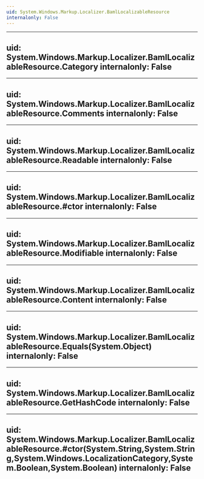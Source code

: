 ```yaml
---
uid: System.Windows.Markup.Localizer.BamlLocalizableResource
internalonly: False
---
```


---
uid: System.Windows.Markup.Localizer.BamlLocalizableResource.Category
internalonly: False
---

---
uid: System.Windows.Markup.Localizer.BamlLocalizableResource.Comments
internalonly: False
---

---
uid: System.Windows.Markup.Localizer.BamlLocalizableResource.Readable
internalonly: False
---

---
uid: System.Windows.Markup.Localizer.BamlLocalizableResource.#ctor
internalonly: False
---

---
uid: System.Windows.Markup.Localizer.BamlLocalizableResource.Modifiable
internalonly: False
---

---
uid: System.Windows.Markup.Localizer.BamlLocalizableResource.Content
internalonly: False
---

---
uid: System.Windows.Markup.Localizer.BamlLocalizableResource.Equals(System.Object)
internalonly: False
---

---
uid: System.Windows.Markup.Localizer.BamlLocalizableResource.GetHashCode
internalonly: False
---

---
uid: System.Windows.Markup.Localizer.BamlLocalizableResource.#ctor(System.String,System.String,System.Windows.LocalizationCategory,System.Boolean,System.Boolean)
internalonly: False
---
